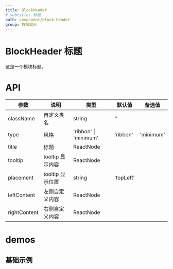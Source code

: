 ```yaml
---
title: BlockHeader
# subtitle: 标题
path: component/block-header
group: 数据展示
---
```


# BlockHeader 标题

这是一个模块标题。

# API

| 参数         | 说明             | 类型                  | 默认值    | 备选值    |
| ------------ | ---------------- | --------------------- | --------- | --------- |
| className    | 自定义类名       | string                | ''        |           |
| type         | 风格             | 'ribbon' \| 'minimum' | 'ribbon'  | 'minimum' |
| title        | 标题             | ReactNode             |           |           |
| tooltip      | tooltip 显示内容 | ReactNode             |           |           |
| placement    | tooltip 显示位置 | string                | 'topLeft' |           |
| leftContent  | 左侧自定义内容   | ReactNode             |           |           |
| rightContent | 右侧自定义内容   | ReactNode             |           |           |

# demos

## 基础示例

<code src="./demo/basic.tsx"></code>
